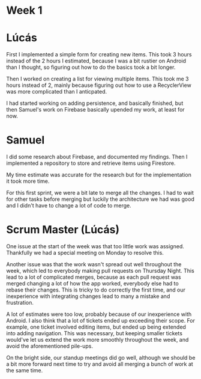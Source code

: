 # Week 1

# Lúcás

First I implemented a simple form for creating new items. This took 3 hours instead of the
2 hours I estimated, because I was a bit rustier on Android than I thought, so figuring
out how to do the basics took a bit longer.

Then I worked on creating a list for viewing multiple items. This took me 3 hours instead
of 2, mainly because figuring out how to use a RecyclerView was more complicated
than I anticpated.

I had started working on adding persistence, and basically finished, but then Samuel's
work on Firebase basically upended my work, at least for now.

# Samuel

I did some research about Firebase, and documented my findings.
Then I implemented a repository to store and retrieve items using Firestore.

My time estimate was accurate for the research but for the implementation it took more time.

For this first sprint, we were a bit late to merge all the changes. I had to wait for other tasks before merging but luckily the architecture we had was good and I didn't have to change a lot of code to merge.

# Scrum Master (Lúcás)

One issue at the start of the week was that too little work was assigned. Thankfully
we had a special meeting on Monday to resolve this.

Another issue was that the work wasn't spread out well throughout the week, which led
to everybody making pull requests on Thursday Night. This lead to a lot of complicated
merges, because as each pull request was merged changing a lot of how the app worked,
everybody else had to rebase their changes. This is tricky to do correctly
the first time, and our inexperience with integrating changes lead to many a mistake
and frustration.

A lot of estimates were too low, probably because of our inexperience with Android.
I also think that a lot of tickets ended up exceeding their scope. For example,
one ticket involved editing items, but ended up being extended into adding navigation. This
was necessary, but keeping smaller tickets would've let us extend the work more smoothly
throughout the week, and avoid the aforementioned pile-ups.

On the bright side, our standup meetings did go well, although we should be a bit
more forward next time to try and avoid all merging a bunch of work at the same time.